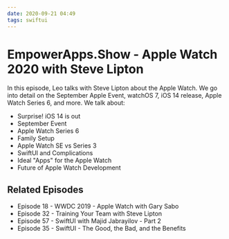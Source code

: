 ```yaml
---
date: 2020-09-21 04:49
tags: swiftui
---
```

# EmpowerApps.Show - Apple Watch 2020 with Steve Lipton


In this episode, Leo talks with Steve Lipton about the Apple Watch. We go into detail on the September Apple Event, watchOS 7, iOS 14 release, Apple Watch Series 6, and more. We talk about:


-   Surprise! iOS 14 is out
-   September Event
-   Apple Watch Series 6
-   Family Setup
-   Apple Watch SE vs Series 3
-   SwiftUI and Complications
-   Ideal "Apps" for the Apple Watch
-   Future of Apple Watch Development

## Related Episodes

-   Episode 18 - WWDC 2019 - Apple Watch with Gary Sabo
-   Episode 32 - Training Your Team with Steve Lipton
-   Episode 57 - SwiftUI with Majid Jabrayilov - Part 2
-   Episode 35 - SwiftUI - The Good, the Bad, and the Benefits